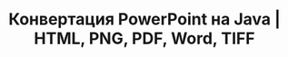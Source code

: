 ---
title: Конвертация PowerPoint на Java | HTML, PNG, PDF, Word, TIFF
linktitle: Конвертация PowerPoint
type: docs
weight: 20
url: /androidjava/convert-powerpoint/
description: В этой статье перечислены темы и образцы кода на Java, которые можно использовать для конвертации PowerPoint (PPT, PPTX, ODP) в различные форматы, такие как HTML, PNG, PDF, Word, TIFF и др.
---